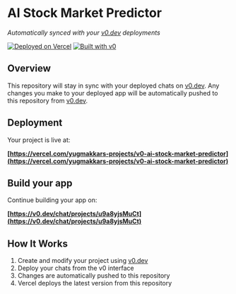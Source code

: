 # AI Stock Market Predictor

*Automatically synced with your [v0.dev](https://v0.dev) deployments*

[![Deployed on Vercel](https://img.shields.io/badge/Deployed%20on-Vercel-black?style=for-the-badge&logo=vercel)](https://vercel.com/yugmakkars-projects/v0-ai-stock-market-predictor)
[![Built with v0](https://img.shields.io/badge/Built%20with-v0.dev-black?style=for-the-badge)](https://v0.dev/chat/projects/u9a8yjsMuCt)

## Overview

This repository will stay in sync with your deployed chats on [v0.dev](https://v0.dev).
Any changes you make to your deployed app will be automatically pushed to this repository from [v0.dev](https://v0.dev).

## Deployment

Your project is live at:

**[https://vercel.com/yugmakkars-projects/v0-ai-stock-market-predictor](https://vercel.com/yugmakkars-projects/v0-ai-stock-market-predictor)**

## Build your app

Continue building your app on:

**[https://v0.dev/chat/projects/u9a8yjsMuCt](https://v0.dev/chat/projects/u9a8yjsMuCt)**

## How It Works

1. Create and modify your project using [v0.dev](https://v0.dev)
2. Deploy your chats from the v0 interface
3. Changes are automatically pushed to this repository
4. Vercel deploys the latest version from this repository